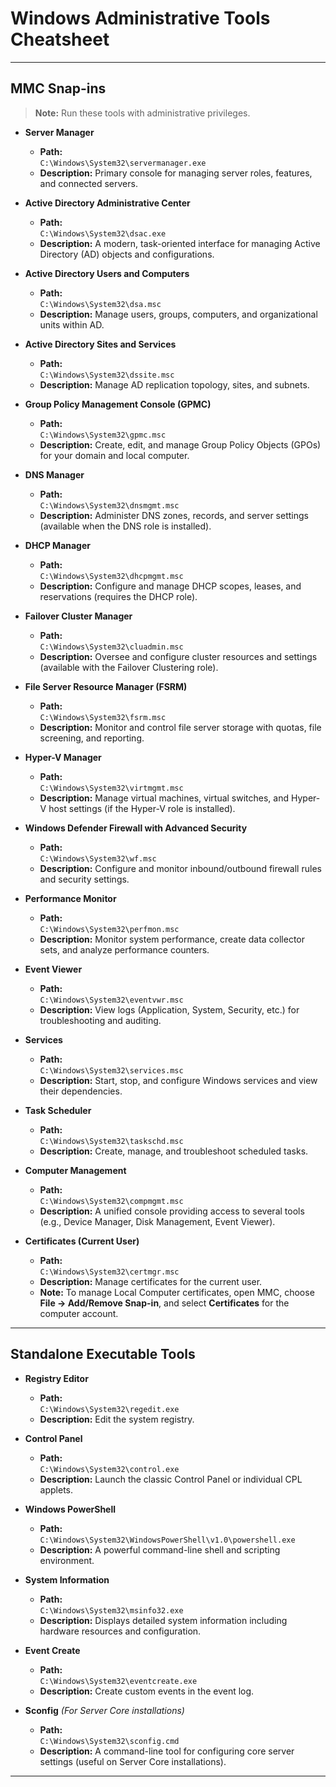 # Windows Administrative Tools Cheatsheet

---

## MMC Snap-ins

> **Note:** Run these tools with administrative privileges.

- **Server Manager**  
  - **Path:**  
    `C:\Windows\System32\servermanager.exe`  
  - **Description:** Primary console for managing server roles, features, and connected servers.

- **Active Directory Administrative Center**  
  - **Path:**  
    `C:\Windows\System32\dsac.exe`  
  - **Description:** A modern, task-oriented interface for managing Active Directory (AD) objects and configurations.

- **Active Directory Users and Computers**  
  - **Path:**  
    `C:\Windows\System32\dsa.msc`  
  - **Description:** Manage users, groups, computers, and organizational units within AD.

- **Active Directory Sites and Services**  
  - **Path:**  
    `C:\Windows\System32\dssite.msc`  
  - **Description:** Manage AD replication topology, sites, and subnets.

- **Group Policy Management Console (GPMC)**  
  - **Path:**  
    `C:\Windows\System32\gpmc.msc`  
  - **Description:** Create, edit, and manage Group Policy Objects (GPOs) for your domain and local computer.

- **DNS Manager**  
  - **Path:**  
    `C:\Windows\System32\dnsmgmt.msc`  
  - **Description:** Administer DNS zones, records, and server settings (available when the DNS role is installed).

- **DHCP Manager**  
  - **Path:**  
    `C:\Windows\System32\dhcpmgmt.msc`  
  - **Description:** Configure and manage DHCP scopes, leases, and reservations (requires the DHCP role).

- **Failover Cluster Manager**  
  - **Path:**  
    `C:\Windows\System32\cluadmin.msc`  
  - **Description:** Oversee and configure cluster resources and settings (available with the Failover Clustering role).

- **File Server Resource Manager (FSRM)**  
  - **Path:**  
    `C:\Windows\System32\fsrm.msc`  
  - **Description:** Monitor and control file server storage with quotas, file screening, and reporting.

- **Hyper-V Manager**  
  - **Path:**  
    `C:\Windows\System32\virtmgmt.msc`  
  - **Description:** Manage virtual machines, virtual switches, and Hyper-V host settings (if the Hyper-V role is installed).

- **Windows Defender Firewall with Advanced Security**  
  - **Path:**  
    `C:\Windows\System32\wf.msc`  
  - **Description:** Configure and monitor inbound/outbound firewall rules and security settings.

- **Performance Monitor**  
  - **Path:**  
    `C:\Windows\System32\perfmon.msc`  
  - **Description:** Monitor system performance, create data collector sets, and analyze performance counters.

- **Event Viewer**  
  - **Path:**  
    `C:\Windows\System32\eventvwr.msc`  
  - **Description:** View logs (Application, System, Security, etc.) for troubleshooting and auditing.

- **Services**  
  - **Path:**  
    `C:\Windows\System32\services.msc`  
  - **Description:** Start, stop, and configure Windows services and view their dependencies.

- **Task Scheduler**  
  - **Path:**  
    `C:\Windows\System32\taskschd.msc`  
  - **Description:** Create, manage, and troubleshoot scheduled tasks.

- **Computer Management**  
  - **Path:**  
    `C:\Windows\System32\compmgmt.msc`  
  - **Description:** A unified console providing access to several tools (e.g., Device Manager, Disk Management, Event Viewer).

- **Certificates (Current User)**  
  - **Path:**  
    `C:\Windows\System32\certmgr.msc`  
  - **Description:** Manage certificates for the current user.  
  - **Note:** To manage Local Computer certificates, open MMC, choose **File → Add/Remove Snap-in**, and select **Certificates** for the computer account.

---

## Standalone Executable Tools

- **Registry Editor**  
  - **Path:**  
    `C:\Windows\System32\regedit.exe`  
  - **Description:** Edit the system registry.

- **Control Panel**  
  - **Path:**  
    `C:\Windows\System32\control.exe`  
  - **Description:** Launch the classic Control Panel or individual CPL applets.

- **Windows PowerShell**  
  - **Path:**  
    `C:\Windows\System32\WindowsPowerShell\v1.0\powershell.exe`  
  - **Description:** A powerful command-line shell and scripting environment.

- **System Information**  
  - **Path:**  
    `C:\Windows\System32\msinfo32.exe`  
  - **Description:** Displays detailed system information including hardware resources and configuration.

- **Event Create**  
  - **Path:**  
    `C:\Windows\System32\eventcreate.exe`  
  - **Description:** Create custom events in the event log.

- **Sconfig** *(For Server Core installations)*  
  - **Path:**  
    `C:\Windows\System32\sconfig.cmd`  
  - **Description:** A command-line tool for configuring core server settings (useful on Server Core installations).

---
